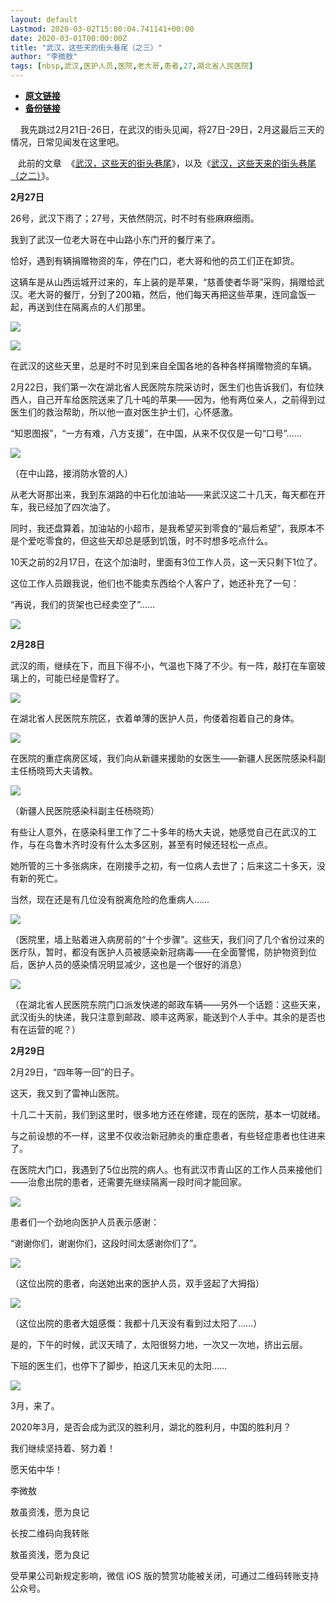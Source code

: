 ```yaml
---
layout: default
Lastmod: 2020-03-02T15:00:04.741141+00:00
date: 2020-03-01T00:00:00Z
title: "武汉，这些天的街头巷尾（之三）"
author: "李微敖"
tags: [nbsp,武汉,医护人员,医院,老大哥,患者,27,湖北省人民医院]
---
```


* [**原文链接**](https://mp.weixin.qq.com/s/zbpq1a5Vs-7KKmkSzGsKvQ)
* [**备份链接**](http://archive.ph/bIn65)


    我先跳过2月21日-26日，在武汉的街头见闻，将27日-29日，2月这最后三天的情况，日常见闻发在这里吧。

   此前的文章  《[武汉，这些天的街头巷尾](http://mp.weixin.qq.com/s?__biz=MzI4MDEyOTkwMg==&mid=2649384035&idx=1&sn=364266099c43651652de15ecdc5e5e53&chksm=f3a3fc62c4d475741b9a70825093fdb196ed7ca4964693ac65d8aae18d31bca5f5497cb5cac7&scene=21#wechat_redirect)》，以及《[武汉，这些天来的街头巷尾（之二）](http://mp.weixin.qq.com/s?__biz=MzI4MDEyOTkwMg==&mid=2649384075&idx=1&sn=3db005f0d41597ae3c8be14beb90064e&chksm=f3a3fc8ac4d4759c4f8776533c48463592d390d15293689d44efdaaf446bc2821154f12de893&scene=21#wechat_redirect)》。

**2月27日**

26号，武汉下雨了；27号，天依然阴沉，时不时有些麻麻细雨。

我到了武汉一位老大哥在中山路小东门开的餐厅来了。

恰好，遇到有辆捐赠物资的车，停在门口，老大哥和他的员工们正在卸货。

这辆车是从山西运城开过来的，车上装的是苹果，“慈善使者华哥”采购，捐赠给武汉。老大哥的餐厅，分到了200箱，然后，他们每天再把这些苹果，连同盒饭一起，再送到住在隔离点的人们那里。

![](/images/post/f2867d626df3a4b89f2d0582512ee3c9.jpg)

![](/images/post/50335d0d4ef6cb457afea69094e54e9f.jpg)

在武汉的这些天里，总是时不时见到来自全国各地的各种各样捐赠物资的车辆。

2月22日，我们第一次在湖北省人民医院东院采访时，医生们也告诉我们，有位陕西人，自己开车给医院送来了几十吨的苹果——因为，他有两位亲人，之前得到过医生们的救治帮助，所以他一直对医生护士们，心怀感激。

“知恩图报”，“一方有难，八方支援”，在中国，从来不仅仅是一句“口号”……

![](/images/post/5d56382723daa9c9929e3d4dd64ddc6c.jpg)

（在中山路，接消防水管的人）

从老大哥那出来，我到东湖路的中石化加油站——来武汉这二十几天，每天都在开车，我已经加了四次油了。

同时，我还盘算着，加油站的小超市，是我希望买到零食的“最后希望”，我原本不是个爱吃零食的，但这些天却总是感到饥饿，时不时想多吃点什么。

10天之前的2月17日，在这个加油时，里面有3位工作人员，这一天只剩下1位了。

这位工作人员跟我说，他们也不能卖东西给个人客户了，她还补充了一句：

“再说，我们的货架也已经卖空了”……

![](/images/post/c4228b2d741ed7c369fad99d9eb842d1.jpg)

**2月28日**

武汉的雨，继续在下，而且下得不小，气温也下降了不少。有一阵，敲打在车窗玻璃上的，可能已经是雪籽了。

![](/images/post/b23e60f7f2de79a41ae154e27a8908d5.jpg)

在湖北省人民医院东院区，衣着单薄的医护人员，佝偻着抱着自己的身体。

![](/images/post/819116d44752f02e4f08be677fc21de5.jpg)

在医院的重症病房区域，我们向从新疆来援助的女医生——新疆人民医院感染科副主任杨晓筠大夫请教。

![](/images/post/f92de62c431960af1b67a14996e011bf.jpg)

（新疆人民医院感染科副主任杨晓筠）

有些让人意外，在感染科里工作了二十多年的杨大夫说，她感觉自己在武汉的工作，与在乌鲁木齐时没有什么太多区别，甚至有时候还轻松一点点。

她所管的三十多张病床，在刚接手之初，有一位病人去世了；后来这二十多天，没有新的死亡。

当然，现在还是有几位没有脱离危险的危重病人……

![](/images/post/b019e65b666e0689fb5a1fc590d4778a.jpg)

（医院里，墙上贴着进入病房前的“十个步骤”。这些天，我们问了几个省份过来的医疗队，暂时，都没有医护人员被感染新冠病毒——在全面警惕，防护物资到位后，医护人员的感染情况明显减少，这也是一个很好的消息）

![](/images/post/8ca06dec1b188feb8705e1cb71946877.jpg)

（在湖北省人民医院东院门口派发快递的邮政车辆——另外一个话题：这些天来，武汉街头的快递，我只注意到邮政、顺丰这两家，能送到个人手中。其余的是否也有在运营的呢？）

**2月29日**

2月29日，“四年等一回”的日子。

这天，我又到了雷神山医院。

十几二十天前，我们到这里时，很多地方还在修建，现在的医院，基本一切就绪。

与之前设想的不一样，这里不仅收治新冠肺炎的重症患者，有些轻症患者也住进来了。

在医院大门口，我遇到了5位出院的病人。也有武汉市青山区的工作人员来接他们——治愈出院的患者，还需要先继续隔离一段时间才能回家。

![](/images/post/6a687b5fef1780ffceb7bcbd2912d358.jpg)

患者们一个劲地向医护人员表示感谢：  

“谢谢你们，谢谢你们，这段时间太感谢你们了”。

![](/images/post/8ca83ea6f926de8f4b2bcb17171354d6.jpg)

（这位出院的患者，向送她出来的医护人员，双手竖起了大拇指）

![](/images/post/5aa4fbf012c1891fdf19a65e3c335e9b.jpg)

（这位出院的患者大姐感慨：我都十几天没有看到过太阳了……）

是的，下午的时候，武汉天晴了，太阳很努力地，一次又一次地，挤出云层。

下班的医生们，也停下了脚步，拍这几天未见的太阳……

![](/images/post/843a133d46382492bae035235b7aeaf5.jpg)

3月，来了。

2020年3月，是否会成为武汉的胜利月，湖北的胜利月，中国的胜利月？

我们继续坚持着、努力着！

愿天佑中华！  

李微敖

敖虽资浅，愿为良记

长按二维码向我转账

敖虽资浅，愿为良记

受苹果公司新规定影响，微信 iOS 版的赞赏功能被关闭，可通过二维码转账支持公众号。

